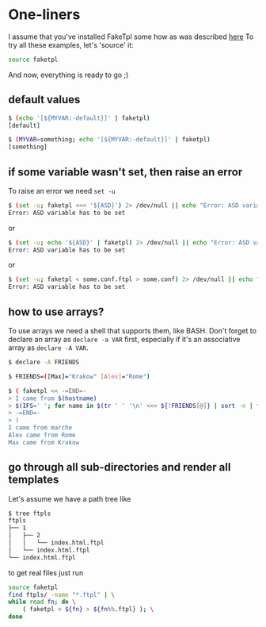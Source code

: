 # One-liners

I assume that you've installed FakeTpl some how as was described [here](https://github.com/vorakl/FakeTpl#how-to-get-started)
To try all these examples, let's 'source' it:

```bash
source faketpl
```

And now, everything is ready to go ;)

## default values

```bash
$ (echo '[${MYVAR:-default}]' | faketpl)
[default]
```

```bash
$ (MYVAR=something; echo '[${MYVAR:-default}]' | faketpl)
[something]
```

## if some variable wasn't set, then raise an error

To raise an error we need `set -u`

```bash
$ (set -u; faketpl <<< '${ASD}') 2> /dev/null || echo "Error: ASD variable has to be set"
Error: ASD variable has to be set
```
or

```bash
$ (set -u; echo '${ASD}' | faketpl) 2> /dev/null || echo "Error: ASD variable has to be set"
Error: ASD variable has to be set
```
or

```bash
$ (set -u; faketpl < some.conf.ftpl > some.conf) 2> /dev/null || echo "Error: ASD variable has to be set"
Error: ASD variable has to be set
```

## how to use arrays?

To use arrays we need a shell that supports them, like BASH. Don't forget to declare an array as `declare -a VAR` first, especially if it's an associative array as `declare -A VAR`.

```bash
$ declare -A FRIENDS

$ FRIENDS=([Max]="Krakow" [Alex]="Rome")

$ ( faketpl << -=END=-
> I came from $(hostname)
> $(IFS=' '; for name in $(tr ' ' '\n' <<< ${!FRIENDS[@]} | sort -n | tr '\n' ' '); do echo "${name} came from ${FRIENDS[${name}]}"; done)
> -=END=-
> )
I came from marche
Alex came from Rome
Max came from Krakow
```

## go through all sub-directories and render all templates

Let's assume we have a path tree like

```bash
$ tree ftpls
ftpls
├── 1
│   ├── 2
│   │   └── index.html.ftpl
│   └── index.html.ftpl
└── index.html.ftpl
```

to get real files just run

```bash
source faketpl
find ftpls/ -name "*.ftpl" | \
while read fn; do \
    ( faketpl < ${fn} > ${fn%%.ftpl} ); \
done
```
